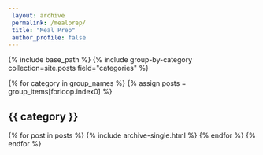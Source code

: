 ```yaml
---
 layout: archive
 permalink: /mealprep/
 title: "Meal Prep"
 author_profile: false
---
```


{% include base_path %}
{% include group-by-category collection=site.posts field="categories" %}

{% for category in group_names %}
  {% assign posts = group_items[forloop.index0] %}
  <h2 id="{{ category | slugify }}" class="archive__subtitle">{{ category }}</h2>
  {% for post in posts %}
    {% include archive-single.html %}
  {% endfor %}
{% endfor %}
